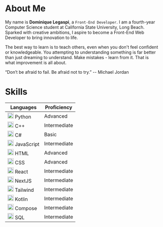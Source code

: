 # About Me
My name is __Dominique Legaspi__, a `Front-End Developer`. I am a fourth-year Computer Science student at California State University, Long Beach.<br/>
Sparked with creative ambitions, I aspire to become a Front-End Web Developer to bring innovation to life.

The best way to learn is to teach others, even when you don't feel confident or knowledgeable. You attempting to understanding something is far better than just dreaming to understand. Make mistakes - learn from it. That is what improvement is all about.

“Don’t be afraid to fail. Be afraid not to try.” -- Michael Jordan

# Skills
| Languages | Proficiency |
|-------------------|-------------|
|  <img src="https://cdn.jsdelivr.net/gh/devicons/devicon@latest/icons/python/python-original.svg" width="20" height="20" />               Python     | Advanced     |
|  <img src="https://cdn.jsdelivr.net/gh/devicons/devicon@latest/icons/cplusplus/cplusplus-original.svg" width="20" height="20" />         C++        | Intermediate |
|  <img src="https://cdn.jsdelivr.net/gh/devicons/devicon@latest/icons/csharp/csharp-original.svg" width="20" height="20" />               C#         | Basic        |
|  <img src="https://cdn.jsdelivr.net/gh/devicons/devicon@latest/icons/javascript/javascript-original.svg" width="20" height="20" />       JavaScript | Intermediate |
|  <img src="https://cdn.jsdelivr.net/gh/devicons/devicon@latest/icons/html5/html5-original.svg" width="20" height="20" />                 HTML       | Advanced     |
|  <img src="https://cdn.jsdelivr.net/gh/devicons/devicon@latest/icons/css3/css3-original.svg" width="20" height="20" />                   CSS        | Advanced     |
|  <img src="https://cdn.jsdelivr.net/gh/devicons/devicon@latest/icons/react/react-original.svg" width="20" height="20" />                 React      | Intermediate |
|  <img src="https://cdn.jsdelivr.net/gh/devicons/devicon@latest/icons/nextjs/nextjs-original.svg" width="20" height="20" />               NextJS     | Intermediate |
|  <img src="https://cdn.jsdelivr.net/gh/devicons/devicon@latest/icons/tailwindcss/tailwindcss-original.svg" width="20" height="20" />     Tailwind   | Intermediate |
|  <img src="https://cdn.jsdelivr.net/gh/devicons/devicon@latest/icons/kotlin/kotlin-original.svg" width="20" height="20" />               Kotlin     | Intermediate |
|  <img src="https://cdn.jsdelivr.net/gh/devicons/devicon@latest/icons/jetpackcompose/jetpackcompose-original.svg" width="20" height="20"/> Compose   | Intermediate |
|  <img src="https://cdn.jsdelivr.net/gh/devicons/devicon@latest/icons/sqldeveloper/sqldeveloper-original.svg" width="20" height="20" />   SQL        | Intermediate |



